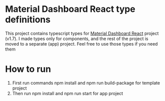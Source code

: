 # Material Dashboard React type definitions
This project contains typescript types for [Material Dashboard React](https://demos.creative-tim.com/material-dashboard-react/#/dashboard)
project (v1.7). 
I made types only for components, and the rest of the project is moved to a separate (app) project.
Feel free to use those types if you need them
# How to run
1. First run commands npm install and npm run build-package for template project
2. Then run npm install and npm run start for app project

